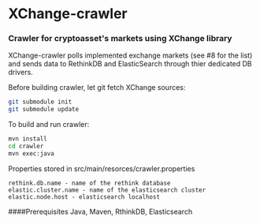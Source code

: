 # XChange-crawler
### Crawler for cryptoasset's markets using XChange library

XChange-crawler polls implemented exchange markets (see #8 for
the list) and sends data to RethinkDB and ElasticSearch through
thier dedicated DB drivers.

Before building crawler, let git fetch XChange sources:
```bash
git submodule init
git submodule update

```

To build and run crawler:
```bash
mvn install
cd crawler
mvn exec:java

```

Properties stored in src/main/resorces/crawler.properties
```
rethink.db.name - name of the rethink database
elastic.cluster.name - name of the elasticsearch cluster
elastic.node.host - elasticsearch localhost

```


####Prerequisites
Java, Maven, RthinkDB, Elasticsearch

